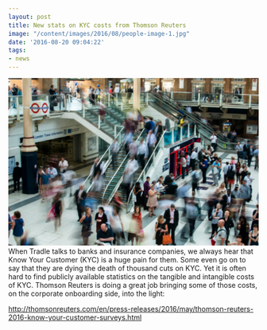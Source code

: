```yaml
---
layout: post
title: New stats on KYC costs from Thomson Reuters
image: "/content/images/2016/08/people-image-1.jpg"
date: '2016-08-20 09:04:22'
tags:
- news
---
```

![](/content/images/2016/08/people-image-1.jpg)
When Tradle talks to banks and insurance companies, we always hear that Know Your Customer (KYC) is a huge pain for them. Some even go on to say that they are dying the death of thousand cuts on KYC. Yet it is often hard to find publicly available statistics on the tangible and intangible costs of KYC. Thomson Reuters is doing a great job bringing some of those costs, on the corporate onboarding side, into the light:

http://thomsonreuters.com/en/press-releases/2016/may/thomson-reuters-2016-know-your-customer-surveys.html
